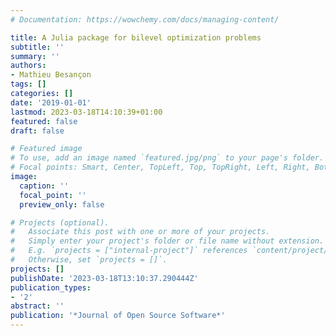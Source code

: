 ```yaml
---
# Documentation: https://wowchemy.com/docs/managing-content/

title: A Julia package for bilevel optimization problems
subtitle: ''
summary: ''
authors:
- Mathieu Besançon
tags: []
categories: []
date: '2019-01-01'
lastmod: 2023-03-18T14:10:39+01:00
featured: false
draft: false

# Featured image
# To use, add an image named `featured.jpg/png` to your page's folder.
# Focal points: Smart, Center, TopLeft, Top, TopRight, Left, Right, BottomLeft, Bottom, BottomRight.
image:
  caption: ''
  focal_point: ''
  preview_only: false

# Projects (optional).
#   Associate this post with one or more of your projects.
#   Simply enter your project's folder or file name without extension.
#   E.g. `projects = ["internal-project"]` references `content/project/deep-learning/index.md`.
#   Otherwise, set `projects = []`.
projects: []
publishDate: '2023-03-18T13:10:37.290444Z'
publication_types:
- '2'
abstract: ''
publication: '*Journal of Open Source Software*'
---
```


